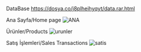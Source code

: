 DataBase
https://dosya.co/j8plheihyqyt/data.rar.html


Ana Sayfa/Home page
![ANA](https://github.com/idrisagiragac/VB.NET-PET-SHOP-AUTOMATION/assets/154000946/45c89a76-7ea7-4699-b23a-b70abdc7ebce)

Ürünler/Products
![urunler](https://github.com/idrisagiragac/VB.NET-PET-SHOP-AUTOMATION/assets/154000946/97e45140-5e01-4089-a182-f740043dc77f)

Satış İşlemleri/Sales Transactions
![satis](https://github.com/idrisagiragac/VB.NET-PET-SHOP-AUTOMATION/assets/154000946/9b4ab685-b024-440e-9430-fa96dd918983)

